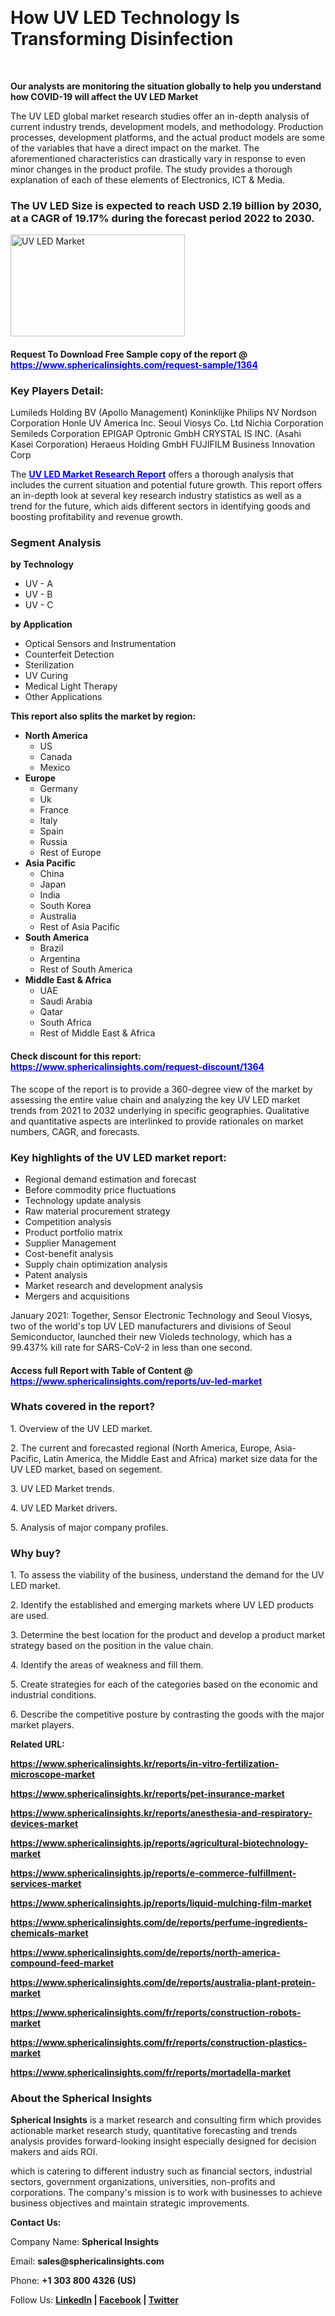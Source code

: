 <p>&nbsp;</p>
<h1><strong>How UV LED Technology Is Transforming Disinfection</strong></h1>
<p>&nbsp;</p>
<p><strong>Our analysts are monitoring the situation globally to help you understand how COVID-19 will affect the UV LED Market</strong></p>
<p>The UV LED global market research studies offer an in-depth analysis of current industry trends, development models, and methodology. Production processes, development platforms, and the actual product models are some of the variables that have a direct impact on the market. The aforementioned characteristics can drastically vary in response to even minor changes in the product profile. The study provides a thorough explanation of each of these elements of Electronics, ICT &amp; Media.</p>
<h3>The UV LED Size is expected to reach USD 2.19 billion by 2030, at a CAGR of 19.17% during the forecast period 2022 to 2030.</h3>
<p><img src="https://www.sphericalinsights.com/images/rd/uv-led-market.png" alt="UV LED Market" width="279" height="163" /></p>
<h4>Request To Download Free Sample copy of the report @ <span style="color: #0000ff;"><a style="color: #0000ff;" href="https://www.sphericalinsights.com/request-sample/1364" target="_blank">https://www.sphericalinsights.com/request-sample/1364</a></span></h4>
<h3><strong>Key Players Detail:</strong></h3>
<p>Lumileds Holding BV (Apollo Management) Koninklijke Philips NV Nordson Corporation Honle UV America Inc. Seoul Viosys Co. Ltd Nichia Corporation Semileds Corporation EPIGAP Optronic GmbH CRYSTAL IS INC. (Asahi Kasei Corporation) Heraeus Holding GmbH FUJIFILM Business Innovation Corp</p>
<p>The <strong><span style="color: #0000ff;"><a style="color: #0000ff;" href="https://www.sphericalinsights.com/reports/uv-led-market" target="_blank">UV LED Market Research Report</a></span></strong> offers a thorough analysis that includes the current situation and potential future growth. This report offers an in-depth look at several key research industry statistics as well as a trend for the future, which aids different sectors in identifying goods and boosting profitability and revenue growth.</p>
<h3><strong>Segment Analysis </strong></h3>
<p><strong>by Technology</strong></p>
<ul>
<li>UV - A</li>
<li>UV -&nbsp;B</li>
<li>UV -&nbsp;C</li>
</ul>
<p><strong>by Application</strong></p>
<ul>
<li>Optical Sensors and Instrumentation</li>
<li>Counterfeit Detection</li>
<li>Sterilization</li>
<li>UV Curing</li>
<li>Medical Light Therapy</li>
<li>Other Applications</li>
</ul>
<p><strong>This report also splits the market by region:</strong></p>
<ul>
<li><strong>North America</strong>
<ul>
<li>US</li>
<li>Canada</li>
<li>Mexico</li>
</ul>
</li>
<li><strong>Europe</strong>
<ul>
<li>Germany</li>
<li>Uk</li>
<li>France</li>
<li>Italy</li>
<li>Spain</li>
<li>Russia</li>
<li>Rest of Europe</li>
</ul>
</li>
<li><strong>Asia Pacific</strong>
<ul>
<li>China</li>
<li>Japan</li>
<li>India</li>
<li>South Korea</li>
<li>Australia</li>
<li>Rest of Asia Pacific</li>
</ul>
</li>
<li><strong>South America</strong>
<ul>
<li>Brazil</li>
<li>Argentina</li>
<li>Rest of South America</li>
</ul>
</li>
<li><strong>Middle East &amp; Africa</strong>
<ul>
<li>UAE</li>
<li>Saudi Arabia</li>
<li>Qatar</li>
<li>South Africa</li>
<li>Rest of Middle East &amp; Africa</li>
</ul>
</li>
</ul>
<h4>Check discount for this report: <span style="color: #0000ff;"><a style="color: #0000ff;" href="https://www.sphericalinsights.com/request-discount/1364" target="_blank">https://www.sphericalinsights.com/request-discount/1364</a></span></h4>
<p>The scope of the report is to provide a 360-degree view of the market by assessing the entire value chain and analyzing the key UV LED market trends from 2021 to 2032 underlying in specific geographies. Qualitative and quantitative aspects are interlinked to provide rationales on market numbers, CAGR, and forecasts.</p>
<h3><strong>Key highlights of the UV LED market report:</strong></h3>
<ul>
<li>Regional demand estimation and forecast</li>
<li>Before commodity price fluctuations</li>
<li>Technology update analysis</li>
<li>Raw material procurement strategy</li>
<li>Competition analysis</li>
<li>Product portfolio matrix</li>
<li>Supplier Management</li>
<li>Cost-benefit analysis</li>
<li>Supply chain optimization analysis</li>
<li>Patent analysis</li>
<li>Market research and development analysis</li>
<li>Mergers and acquisitions</li>
</ul>
<p>January 2021: Together, Sensor Electronic Technology and Seoul Viosys, two of the world's top UV LED manufacturers and divisions of Seoul Semiconductor, launched their new Violeds technology, which has a 99.437% kill rate for SARS-CoV-2 in less than one second.</p>
<h4>Access full Report with Table of Content @ <span style="color: #0000ff;"><a style="color: #0000ff;" href="https://www.sphericalinsights.com/reports/uv-led-market" target="_blank">https://www.sphericalinsights.com/reports/uv-led-market</a></span></h4>
<h3><strong>Whats covered in the report?</strong></h3>
<p>1. Overview of the UV LED market.</p>
<p>2. The current and forecasted regional (North America, Europe, Asia-Pacific, Latin America, the Middle East and Africa) market size data for the UV LED market, based on segement.</p>
<p>3. UV LED Market trends.</p>
<p>4. UV LED Market drivers.</p>
<p>5. Analysis of major company profiles.</p>
<h3><strong>Why buy?</strong></h3>
<p>1. To assess the viability of the business, understand the demand for the UV LED market.</p>
<p>2. Identify the established and emerging markets where UV LED products are used.</p>
<p>3. Determine the best location for the product and develop a product market strategy based on the position in the value chain.</p>
<p>4. Identify the areas of weakness and fill them.</p>
<p>5. Create strategies for each of the categories based on the economic and industrial conditions.</p>
<p>6. Describe the competitive posture by contrasting the goods with the major market players.</p>
<p><strong>Related URL:</strong></p>
<p><strong><a href="https://www.sphericalinsights.kr/reports/in-vitro-fertilization-microscope-markethttps://www.sphericalinsights.kr/reports/pet-insurance-markethttps://www.sphericalinsights.kr/reports/anesthesia-and-respiratory-devices-market">https://www.sphericalinsights.kr/reports/in-vitro-fertilization-microscope-market</a></strong></p>
<p><strong><a href="https://www.sphericalinsights.kr/reports/in-vitro-fertilization-microscope-markethttps://www.sphericalinsights.kr/reports/pet-insurance-markethttps://www.sphericalinsights.kr/reports/anesthesia-and-respiratory-devices-market">https://www.sphericalinsights.kr/reports/pet-insurance-market</a></strong></p>
<p><strong><a href="https://www.sphericalinsights.kr/reports/in-vitro-fertilization-microscope-markethttps://www.sphericalinsights.kr/reports/pet-insurance-markethttps://www.sphericalinsights.kr/reports/anesthesia-and-respiratory-devices-market">https://www.sphericalinsights.kr/reports/anesthesia-and-respiratory-devices-market</a></strong></p>
<p><strong><a href="https://www.sphericalinsights.jp/reports/agricultural-biotechnology-markethttps://www.sphericalinsights.jp/reports/e-commerce-fulfillment-services-markethttps://www.sphericalinsights.jp/reports/liquid-mulching-film-market">https://www.sphericalinsights.jp/reports/agricultural-biotechnology-market</a></strong></p>
<p><strong><a href="https://www.sphericalinsights.jp/reports/agricultural-biotechnology-markethttps://www.sphericalinsights.jp/reports/e-commerce-fulfillment-services-markethttps://www.sphericalinsights.jp/reports/liquid-mulching-film-market">https://www.sphericalinsights.jp/reports/e-commerce-fulfillment-services-market</a></strong></p>
<p><strong><a href="https://www.sphericalinsights.jp/reports/agricultural-biotechnology-markethttps://www.sphericalinsights.jp/reports/e-commerce-fulfillment-services-markethttps://www.sphericalinsights.jp/reports/liquid-mulching-film-market">https://www.sphericalinsights.jp/reports/liquid-mulching-film-market</a></strong></p>
<p><strong><a href="https://www.sphericalinsights.com/de/reports/perfume-ingredients-chemicals-markethttps://www.sphericalinsights.com/de/reports/north-america-compound-feed-markethttps://www.sphericalinsights.com/de/reports/australia-plant-protein-market">https://www.sphericalinsights.com/de/reports/perfume-ingredients-chemicals-market</a></strong></p>
<p><strong><a href="https://www.sphericalinsights.com/de/reports/perfume-ingredients-chemicals-markethttps://www.sphericalinsights.com/de/reports/north-america-compound-feed-markethttps://www.sphericalinsights.com/de/reports/australia-plant-protein-market">https://www.sphericalinsights.com/de/reports/north-america-compound-feed-market</a></strong></p>
<p><strong><a href="https://www.sphericalinsights.com/de/reports/perfume-ingredients-chemicals-markethttps://www.sphericalinsights.com/de/reports/north-america-compound-feed-markethttps://www.sphericalinsights.com/de/reports/australia-plant-protein-market">https://www.sphericalinsights.com/de/reports/australia-plant-protein-market</a></strong></p>
<p><strong><a href="https://www.sphericalinsights.com/fr/reports/construction-robots-markethttps://www.sphericalinsights.com/fr/reports/construction-plastics-markethttps://www.sphericalinsights.com/fr/reports/mortadella-market">https://www.sphericalinsights.com/fr/reports/construction-robots-market</a></strong></p>
<p><strong><a href="https://www.sphericalinsights.com/fr/reports/construction-robots-markethttps://www.sphericalinsights.com/fr/reports/construction-plastics-markethttps://www.sphericalinsights.com/fr/reports/mortadella-market">https://www.sphericalinsights.com/fr/reports/construction-plastics-market</a></strong></p>
<p><strong><a href="https://www.sphericalinsights.com/fr/reports/construction-robots-markethttps://www.sphericalinsights.com/fr/reports/construction-plastics-markethttps://www.sphericalinsights.com/fr/reports/mortadella-market">https://www.sphericalinsights.com/fr/reports/mortadella-market</a></strong></p>
<h3><strong>About the Spherical Insights</strong></h3>
<p><strong>Spherical Insights</strong> is a market research and consulting firm which provides actionable market research study, quantitative forecasting and trends analysis provides forward-looking insight especially designed for decision makers and aids ROI.</p>
<p>which is catering to different industry such as financial sectors, industrial sectors, government organizations, universities, non-profits and corporations. The company's mission is to work with businesses to achieve business objectives and maintain strategic improvements.</p>
<p><strong>Contact Us:</strong></p>
<p>Company Name: <strong>Spherical Insights</strong></p>
<p>Email: <strong>sales@sphericalinsights.com</strong></p>
<p>Phone: <strong>+1 303 800 4326 (US)</strong></p>
<p>Follow Us: <strong><a href="https://www.linkedin.com/company/spherical-insight/"><u>LinkedIn</u></a> | <a href="https://www.facebook.com/sphericalinsights35"><u>Facebook</u></a> | <a href="https://twitter.com/SInsights_US"><u>Twitter</u></a></strong></p>
